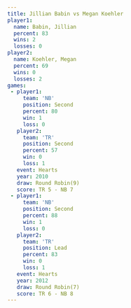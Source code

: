 ```yaml
---
title: Jillian Babin vs Megan Koehler
player1:              
  name: Babin, Jillian
  percent: 83         
  wins: 2             
  losses: 0           
player2:              
  name: Koehler, Megan
  percent: 69         
  wins: 0             
  losses: 2           
games:
 - player1:          
     team: 'NB'      
     position: Second
     percent: 80     
     win: 1          
     loss: 0         
   player2:          
     team: 'TR'      
     position: Second
     percent: 57     
     win: 0          
     loss: 1         
   event: Hearts       
   year: 2010          
   draw: Round Robin(9)
   score: TR 5 - NB 7  
 - player1:          
     team: 'NB'      
     position: Second
     percent: 88     
     win: 1          
     loss: 0         
   player2:        
     team: 'TR'    
     position: Lead
     percent: 83   
     win: 0        
     loss: 1       
   event: Hearts       
   year: 2012          
   draw: Round Robin(7)
   score: TR 6 - NB 8  
---
```

